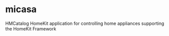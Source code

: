 # micasa
HMCatalog HomeKit application for controlling home appliances supporting the HomeKit Framework

